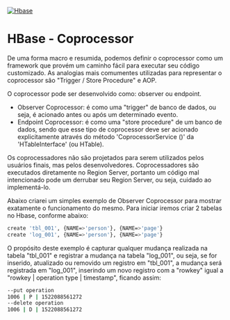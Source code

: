 [![Hbase](https://hbase.apache.org/images/hbase_logo_with_orca_large.png)](https://hbase.apache.org/)

# HBase - Coprocessor

De uma forma macro e resumida, podemos definir o coprocessor como um framework que provém um caminho fácil para executar seu código customizado. As analogias mais comumentes utilizadas para representar o coprocessor são "Trigger / Store Procedure" e AOP. 

O coprocessor pode ser desenvolvido como: observer ou endpoint. 
- Observer Coprocessor: é como uma "trigger" de banco de dados, ou seja, é acionado antes ou após um determinado evento. 
- Endpoint Coprocessor: é como uma "store procedure" de um banco de dados, sendo que esse tipo de coprocessor deve ser acionado explicitamente através do método 'CoprocessorService ()' da 'HTableInterface' (ou HTable).

Os coprocessadores não são projetados para serem utilizados pelos usuários finais, mas pelos desenvolvedores. Coprocessadores são executados diretamente no Region Server, portanto um código mal intencionado pode um derrubar seu Region Server, ou seja, cuidado ao implementá-lo.

Abaixo criarei um simples exemplo de Observer Coprocessor para mostrar exatamente o funcionamento do mesmo. 
Para iniciar iremos criar 2 tabelas no Hbase, conforme abaixo:

```sh
create 'tbl_001', {NAME=>'person'}, {NAME=>'page'}
create 'log_001', {NAME=>'person'}, {NAME=>'page'}
```

O propósito deste exemplo é capturar qualquer mudança realizada na tabela "tbl_001" e registrar a mudança na tabela "log_001", ou seja, se for inserido, atualizado ou removido um registro em "tbl_001", a mudança será registrada em "log_001", inserindo um novo registro com a "rowkey" igual a "rowkey | operation type | timestamp", ficando assim:

```sh
--put operation
1006 | P | 1522088561272 
--delete operation
1006 | D | 1522088561272
```
